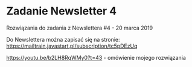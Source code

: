 # Zadanie Newsletter 4

Rozwiązania do zadania z Newslettera #4 - 20 marca 2019

Do Newslettera można zapisać się na stronie: https://mailtrain.javastart.pl/subscription/tc5pDEzUq

https://youtu.be/b2LH8RqWMy0?t=43 - omówienie mojego rozwiązania